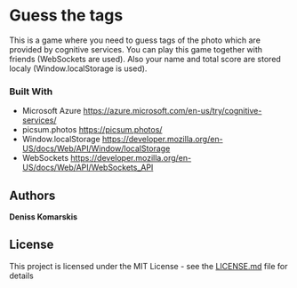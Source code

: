 # Guess the tags

This is a game where you need to guess tags of the photo which are provided by cognitive services. You can play this game together with friends (WebSockets are used). Also your name and total score are stored localy (Window.localStorage is used). 

### Built With

* Microsoft Azure https://azure.microsoft.com/en-us/try/cognitive-services/
* picsum.photos https://picsum.photos/
* Window.localStorage https://developer.mozilla.org/en-US/docs/Web/API/Window/localStorage
* WebSockets https://developer.mozilla.org/en-US/docs/Web/API/WebSockets_API

## Authors

**Deniss Komarskis**

## License

This project is licensed under the MIT License - see the [LICENSE.md](LICENSE.md) file for details

